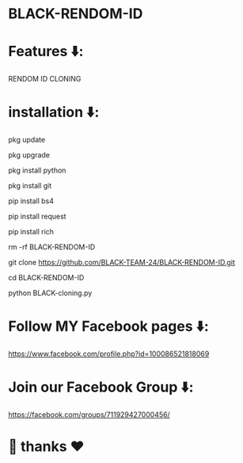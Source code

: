 # BLACK-RENDOM-ID

# Features ⬇️:
RENDOM ID CLONING
# installation ⬇️:
pkg update

pkg upgrade

pkg install python

pkg install git

pip install bs4


pip install request

pip install rich

rm -rf BLACK-RENDOM-ID

git clone https://github.com/BLACK-TEAM-24/BLACK-RENDOM-ID.git

cd BLACK-RENDOM-ID

python BLACK-cloning.py

# Follow MY Facebook pages ⬇️:

https://www.facebook.com/profile.php?id=100086521818069


# Join our Facebook Group ⬇️:

https://facebook.com/groups/711929427000456/

# 🖤 thanks ♥️ 







